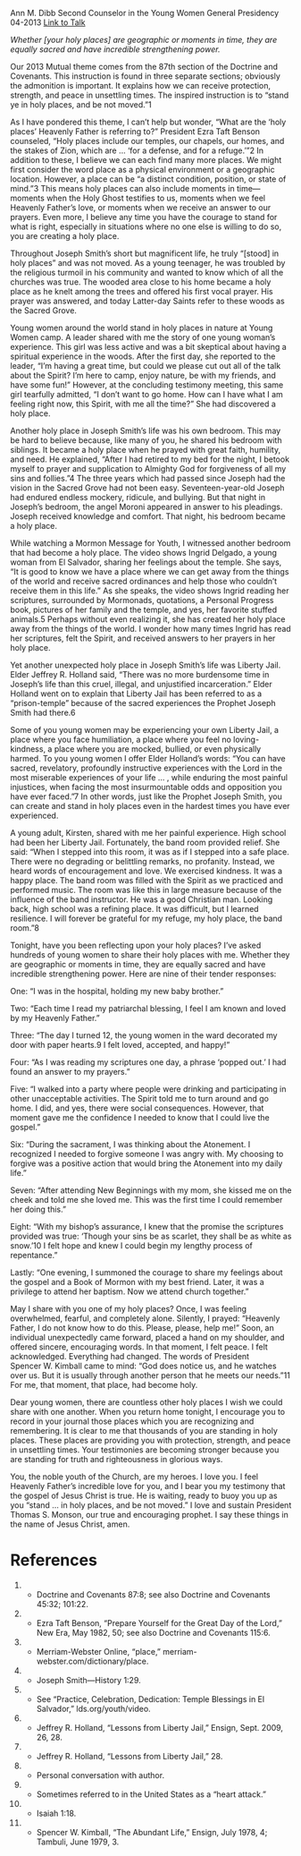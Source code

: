 Ann M. Dibb
Second Counselor in the Young Women General Presidency
04-2013
[Link to Talk](https://www.churchofjesuschrist.org/study/general-conference/2013/04/your-holy-places?lang=eng)

_Whether [your holy places] are geographic or moments in time, they are equally sacred and have incredible strengthening power._

Our 2013 Mutual theme comes from the 87th section of the Doctrine and Covenants. This instruction is found in three separate sections; obviously the admonition is important. It explains how we can receive protection, strength, and peace in unsettling times. The inspired instruction is to “stand ye in holy places, and be not moved.”1

As I have pondered this theme, I can’t help but wonder, “What are the ‘holy places’ Heavenly Father is referring to?” President Ezra Taft Benson counseled, “Holy places include our temples, our chapels, our homes, and the stakes of Zion, which are … ‘for a defense, and for a refuge.’”2 In addition to these, I believe we can each find many more places. We might first consider the word place as a physical environment or a geographic location. However, a place can be “a distinct condition, position, or state of mind.”3 This means holy places can also include moments in time—moments when the Holy Ghost testifies to us, moments when we feel Heavenly Father’s love, or moments when we receive an answer to our prayers. Even more, I believe any time you have the courage to stand for what is right, especially in situations where no one else is willing to do so, you are creating a holy place.

Throughout Joseph Smith’s short but magnificent life, he truly “[stood] in holy places” and was not moved. As a young teenager, he was troubled by the religious turmoil in his community and wanted to know which of all the churches was true. The wooded area close to his home became a holy place as he knelt among the trees and offered his first vocal prayer. His prayer was answered, and today Latter-day Saints refer to these woods as the Sacred Grove.



Young women around the world stand in holy places in nature at Young Women camp. A leader shared with me the story of one young woman’s experience. This girl was less active and was a bit skeptical about having a spiritual experience in the woods. After the first day, she reported to the leader, “I’m having a great time, but could we please cut out all of the talk about the Spirit? I’m here to camp, enjoy nature, be with my friends, and have some fun!” However, at the concluding testimony meeting, this same girl tearfully admitted, “I don’t want to go home. How can I have what I am feeling right now, this Spirit, with me all the time?” She had discovered a holy place.

Another holy place in Joseph Smith’s life was his own bedroom. This may be hard to believe because, like many of you, he shared his bedroom with siblings. It became a holy place when he prayed with great faith, humility, and need. He explained, “After I had retired to my bed for the night, I betook myself to prayer and supplication to Almighty God for forgiveness of all my sins and follies.”4 The three years which had passed since Joseph had the vision in the Sacred Grove had not been easy. Seventeen-year-old Joseph had endured endless mockery, ridicule, and bullying. But that night in Joseph’s bedroom, the angel Moroni appeared in answer to his pleadings. Joseph received knowledge and comfort. That night, his bedroom became a holy place.

While watching a Mormon Message for Youth, I witnessed another bedroom that had become a holy place. The video shows Ingrid Delgado, a young woman from El Salvador, sharing her feelings about the temple. She says, “It is good to know we have a place where we can get away from the things of the world and receive sacred ordinances and help those who couldn’t receive them in this life.” As she speaks, the video shows Ingrid reading her scriptures, surrounded by Mormonads, quotations, a Personal Progress book, pictures of her family and the temple, and yes, her favorite stuffed animals.5 Perhaps without even realizing it, she has created her holy place away from the things of the world. I wonder how many times Ingrid has read her scriptures, felt the Spirit, and received answers to her prayers in her holy place.

Yet another unexpected holy place in Joseph Smith’s life was Liberty Jail. Elder Jeffrey R. Holland said, “There was no more burdensome time in Joseph’s life than this cruel, illegal, and unjustified incarceration.” Elder Holland went on to explain that Liberty Jail has been referred to as a “prison-temple” because of the sacred experiences the Prophet Joseph Smith had there.6

Some of you young women may be experiencing your own Liberty Jail, a place where you face humiliation, a place where you feel no loving-kindness, a place where you are mocked, bullied, or even physically harmed. To you young women I offer Elder Holland’s words: “You can have sacred, revelatory, profoundly instructive experiences with the Lord in the most miserable experiences of your life … , while enduring the most painful injustices, when facing the most insurmountable odds and opposition you have ever faced.”7 In other words, just like the Prophet Joseph Smith, you can create and stand in holy places even in the hardest times you have ever experienced.

A young adult, Kirsten, shared with me her painful experience. High school had been her Liberty Jail. Fortunately, the band room provided relief. She said: “When I stepped into this room, it was as if I stepped into a safe place. There were no degrading or belittling remarks, no profanity. Instead, we heard words of encouragement and love. We exercised kindness. It was a happy place. The band room was filled with the Spirit as we practiced and performed music. The room was like this in large measure because of the influence of the band instructor. He was a good Christian man. Looking back, high school was a refining place. It was difficult, but I learned resilience. I will forever be grateful for my refuge, my holy place, the band room.”8

Tonight, have you been reflecting upon your holy places? I’ve asked hundreds of young women to share their holy places with me. Whether they are geographic or moments in time, they are equally sacred and have incredible strengthening power. Here are nine of their tender responses:







One: “I was in the hospital, holding my new baby brother.”





Two: “Each time I read my patriarchal blessing, I feel I am known and loved by my Heavenly Father.”





Three: “The day I turned 12, the young women in the ward decorated my door with paper hearts.9 I felt loved, accepted, and happy!”





Four: “As I was reading my scriptures one day, a phrase ‘popped out.’ I had found an answer to my prayers.”





Five: “I walked into a party where people were drinking and participating in other unacceptable activities. The Spirit told me to turn around and go home. I did, and yes, there were social consequences. However, that moment gave me the confidence I needed to know that I could live the gospel.”





Six: “During the sacrament, I was thinking about the Atonement. I recognized I needed to forgive someone I was angry with. My choosing to forgive was a positive action that would bring the Atonement into my daily life.”





Seven: “After attending New Beginnings with my mom, she kissed me on the cheek and told me she loved me. This was the first time I could remember her doing this.”





Eight: “With my bishop’s assurance, I knew that the promise the scriptures provided was true: ‘Though your sins be as scarlet, they shall be as white as snow.’10 I felt hope and knew I could begin my lengthy process of repentance.”





Lastly: “One evening, I summoned the courage to share my feelings about the gospel and a Book of Mormon with my best friend. Later, it was a privilege to attend her baptism. Now we attend church together.”





May I share with you one of my holy places? Once, I was feeling overwhelmed, fearful, and completely alone. Silently, I prayed: “Heavenly Father, I do not know how to do this. Please, please, help me!” Soon, an individual unexpectedly came forward, placed a hand on my shoulder, and offered sincere, encouraging words. In that moment, I felt peace. I felt acknowledged. Everything had changed. The words of President Spencer W. Kimball came to mind: “God does notice us, and he watches over us. But it is usually through another person that he meets our needs.”11 For me, that moment, that place, had become holy.

Dear young women, there are countless other holy places I wish we could share with one another. When you return home tonight, I encourage you to record in your journal those places which you are recognizing and remembering. It is clear to me that thousands of you are standing in holy places. These places are providing you with protection, strength, and peace in unsettling times. Your testimonies are becoming stronger because you are standing for truth and righteousness in glorious ways.

You, the noble youth of the Church, are my heroes. I love you. I feel Heavenly Father’s incredible love for you, and I bear you my testimony that the gospel of Jesus Christ is true. He is waiting, ready to buoy you up as you “stand … in holy places, and be not moved.” I love and sustain President Thomas S. Monson, our true and encouraging prophet. I say these things in the name of Jesus Christ, amen.

# References
1. - Doctrine and Covenants 87:8; see also Doctrine and Covenants 45:32; 101:22.
2. - Ezra Taft Benson, “Prepare Yourself for the Great Day of the Lord,” New Era, May 1982, 50; see also Doctrine and Covenants 115:6.
3. - Merriam-Webster Online, “place,” merriam-webster.com/dictionary/place.
4. - Joseph Smith—History 1:29.
5. - See “Practice, Celebration, Dedication: Temple Blessings in El Salvador,” lds.org/youth/video.
6. - Jeffrey R. Holland, “Lessons from Liberty Jail,” Ensign, Sept. 2009, 26, 28.
7. - Jeffrey R. Holland, “Lessons from Liberty Jail,” 28.
8. - Personal conversation with author.
9. - Sometimes referred to in the United States as a “heart attack.”
10. - Isaiah 1:18.
11. - Spencer W. Kimball, “The Abundant Life,” Ensign, July 1978, 4; Tambuli, June 1979, 3.